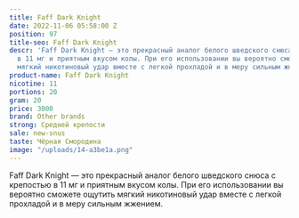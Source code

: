 ```yaml
---
title: Faff Dark Knight
date: 2022-11-06 05:58:00 Z
position: 97
title-seo: Faff Dark Knight
descr: 'Faff Dark Knight — это прекрасный аналог белого шведского снюса с крепостью
  в 11 мг и приятным вкусом колы. При его использовании вы вероятно сможете ощутить
  мягкий никотиновый удар вместе с легкой прохладой и в меру сильным жжением. '
product-name: Faff Dark Knight
nicotine: 11
portions: 20
gram: 20
price: 3000
brand: Other brands
strong: Средней крепости
sale: new-snus
taste: Чёрная Смородина
image: "/uploads/14-a3be1a.png"
---
```


Faff Dark Knight — это прекрасный аналог белого шведского снюса с крепостью в 11 мг и приятным вкусом колы. При его использовании вы вероятно сможете ощутить мягкий никотиновый удар вместе с легкой прохладой и в меру сильным жжением. 